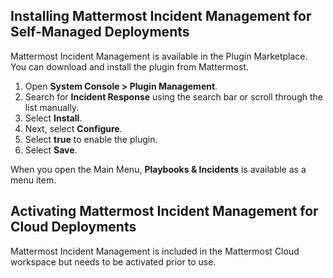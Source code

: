 ## Installing Mattermost Incident Management for Self-Managed Deployments

Mattermost Incident Management is available in the Plugin Marketplace. You can download and install the plugin from Mattermost.

1. Open **System Console > Plugin Management**.
2. Search for **Incident Response** using the search bar or scroll through the list manually.
3. Select **Install**.
4. Next, select **Configure**.
5. Select **true** to enable the plugin.
6. Select **Save**.

When you open the Main Menu, **Playbooks & Incidents** is available as a menu item.

## Activating Mattermost Incident Management for Cloud Deployments

Mattermost Incident Management is included in the Mattermost Cloud workspace but needs to be activated prior to use.
